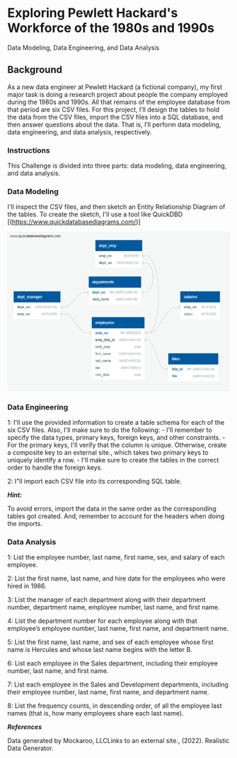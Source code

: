 # Exploring Pewlett Hackard's Workforce of the 1980s and 1990s

Data Modeling, Data Engineering, and Data Analysis

## Background
As a new data engineer at Pewlett Hackard (a fictional company), my first major task is doing a research project about people the company employed during the 1980s and 1990s. All that remains of the employee database from that period are six CSV files.
For this project, I’ll design the tables to hold the data from the CSV files, import the CSV files into a SQL database, and then answer questions about the data. That is, I’ll perform data modeling, data engineering, and data analysis, respectively.

### Instructions
This Challenge is divided into three parts: data modeling, data engineering, and data analysis.

### Data Modeling
I'll inspect the CSV files, and then sketch an Entity Relationship Diagram of the tables.
To create the sketch, I'll use a tool like QuickDBD [(https://www.quickdatabasediagrams.com/)]

![](QuickDBD_export.png)

### Data Engineering
  1: I'll use the provided information to create a table schema for each of the six CSV files. Also, I'll make sure to do the following:
    - I'll remember to specify the data types, primary keys, foreign keys, and other constraints.
    - For the primary keys, I'll verify that the column is unique. Otherwise, create a composite key to an external site., which takes two primary keys to uniquely identify a row.
    - I'll make sure to create the tables in the correct order to handle the foreign keys.

2: I"ll import each CSV file into its corresponding SQL table.

***Hint:*** 

To avoid errors, import the data in the same order as the corresponding tables got created. And, remember to account for the headers when doing the imports.

### Data Analysis
1: List the employee number, last name, first name, sex, and salary of each employee.

2: List the first name, last name, and hire date for the employees who were hired in 1986.

3: List the manager of each department along with their department number, department name, employee number, last name, and first name.

4: List the department number for each employee along with that employee’s employee number, last name, first name, and department name.

5: List the first name, last name, and sex of each employee whose first name is Hercules and whose last name begins with the letter B.

6: List each employee in the Sales department, including their employee number, last name, and first name.

7: List each employee in the Sales and Development departments, including their employee number, last name, first name, and department name.

8: List the frequency counts, in descending order, of all the employee last names (that is, how many employees share each last name).

***References***

Data generated by Mockaroo, LLCLinks to an external site., (2022). Realistic Data Generator.
